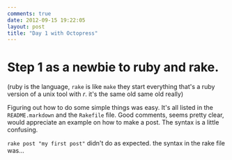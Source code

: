 ```yaml
---
comments: true
date: 2012-09-15 19:22:05
layout: post
title: "Day 1 with Octopress"
---
```


# Step 1 as a newbie to ruby and rake. 

(ruby is the language, `rake` is like `make` they start everything that's a ruby version of a unix tool with *r*. it's the same old same old really)

Figuring out how to do some simple things was easy. It's all listed in the <code>README.markdown</code> and the <code>Rakefile</code> file. Good comments, seems pretty clear, would appreciate an example on how to make a post. The syntax is a little confusing. 

<code>rake post "my first post"</code> didn't do as expected. the syntax in the rake file was...

